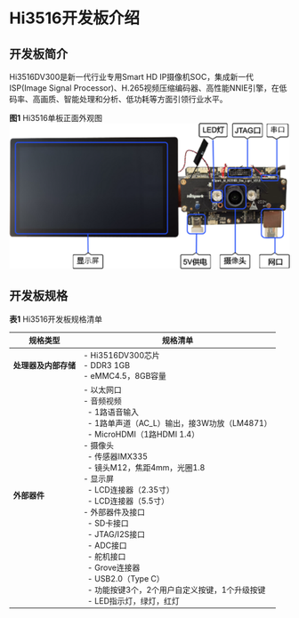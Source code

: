 # Hi3516开发板介绍


## 开发板简介

Hi3516DV300是新一代行业专用Smart HD IP摄像机SOC，集成新一代ISP(Image Signal Processor)、H.265视频压缩编码器、高性能NNIE引擎，在低码率、高画质、智能处理和分析、低功耗等方面引领行业水平。

  **图1** Hi3516单板正面外观图
  ![zh-cn_image_0000001227082182](figures/zh-cn_image_0000001227082182.png)


## 开发板规格

  **表1** Hi3516开发板规格清单

| 规格类型 | 规格清单 | 
| -------- | -------- |
| **处理器及内部存储** | -&nbsp;Hi3516DV300芯片<br/>-&nbsp;DDR3&nbsp;1GB<br/>-&nbsp;eMMC4.5，8GB容量 | 
| **外部器件** | -&nbsp;以太网口<br/>-&nbsp;音频视频<br/>&nbsp;&nbsp;-&nbsp;1路语音输入<br/>&nbsp;&nbsp;-&nbsp;1路单声道（AC_L）输出，接3W功放（LM4871）<br/>&nbsp;&nbsp;-&nbsp;MicroHDMI（1路HDMI&nbsp;1.4）<br/>-&nbsp;摄像头<br/>&nbsp;&nbsp;-&nbsp;传感器IMX335<br/>&nbsp;&nbsp;-&nbsp;镜头M12，焦距4mm，光圈1.8<br/>-&nbsp;显示屏<br/>&nbsp;&nbsp;-&nbsp;LCD连接器（2.35寸）<br/>&nbsp;&nbsp;-&nbsp;LCD连接器（5.5寸）<br/>-&nbsp;外部器件及接口<br/>&nbsp;&nbsp;-&nbsp;SD卡接口<br/>&nbsp;&nbsp;-&nbsp;JTAG/I2S接口<br/>&nbsp;&nbsp;-&nbsp;ADC接口<br/>&nbsp;&nbsp;-&nbsp;舵机接口<br/>&nbsp;&nbsp;-&nbsp;Grove连接器<br/>&nbsp;&nbsp;-&nbsp;USB2.0（Type&nbsp;C）<br/>&nbsp;&nbsp;-&nbsp;功能按键3个，2个用户自定义按键，1个升级按键<br/>&nbsp;&nbsp;-&nbsp;LED指示灯，绿灯，红灯 | 
